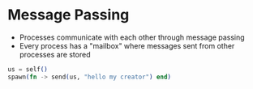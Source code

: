 # Message Passing

* Processes communicate with each other through message passing
* Every process has a "mailbox" where messages sent from other processes are stored

```elixir
us = self()
spawn(fn -> send(us, "hello my creator") end)
```
